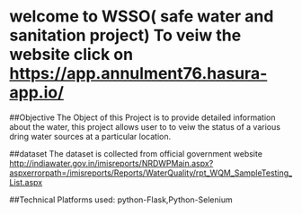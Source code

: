 # welcome to WSSO( safe water and sanitation project) To veiw the website click on https://app.annulment76.hasura-app.io/

##Objective
	The Object of this Project is to provide detailed information about the water, this project allows user to to veiw the status of a various dring water sources at a particular location.

##dataset
	The dataset is collected from official government website http://indiawater.gov.in/imisreports/NRDWPMain.aspx?aspxerrorpath=/imisreports/Reports/WaterQuality/rpt_WQM_SampleTesting_List.aspx 

##Technical Platforms used:
	python-Flask,Python-Selenium

 


